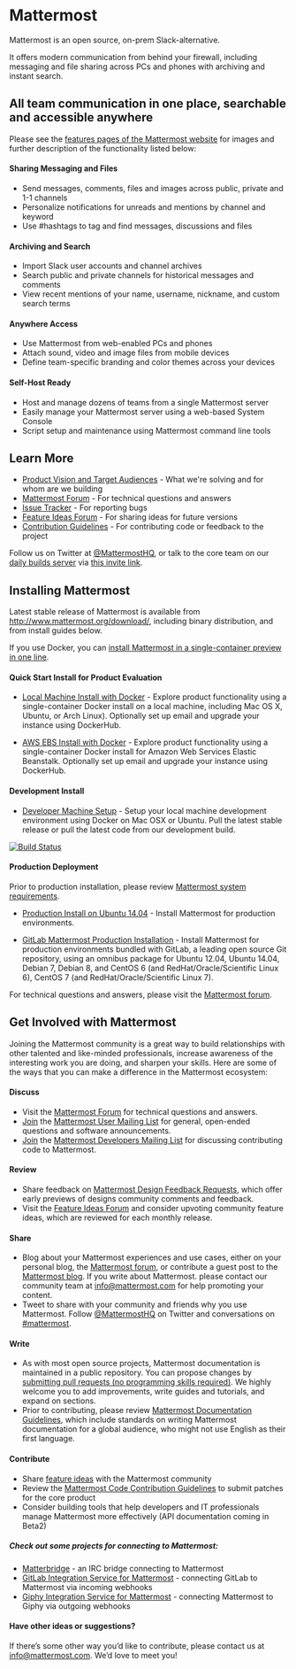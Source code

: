 # Mattermost

Mattermost is an open source, on-prem Slack-alternative. 

It offers modern communication from behind your firewall, including messaging and file sharing across PCs and phones with archiving and instant search.

## All team communication in one place, searchable and accessible anywhere

Please see the [features pages of the Mattermost website](http://www.mattermost.org/features/) for images and further description of the functionality listed below: 

#### Sharing Messaging and Files

- Send messages, comments, files and images across public, private and 1-1 channels
- Personalize notifications for unreads and mentions by channel and keyword
- Use #hashtags to tag and find messages, discussions and files

#### Archiving and Search 

- Import Slack user accounts and channel archives
- Search public and private channels for historical messages and comments 
- View recent mentions of your name, username, nickname, and custom search terms

#### Anywhere Access

- Use Mattermost from web-enabled PCs and phones
- Attach sound, video and image files from mobile devices 
- Define team-specific branding and color themes across your devices

#### Self-Host Ready

- Host and manage dozens of teams from a single Mattermost server 
- Easily manage your Mattermost server using a web-based System Console
- Script setup and maintenance using Mattermost command line tools 

## Learn More

- [Product Vision and Target Audiences](http://www.mattermost.org/vision/) - What we're solving and for whom are we building
- [Mattermost Forum](http://forum.mattermost.org/) - For technical questions and answers
- [Issue Tracker](http://www.mattermost.org/filing-issues/) - For reporting bugs
- [Feature Ideas Forum](http://www.mattermost.org/feature-requests/) - For sharing ideas for future versions 
- [Contribution Guidelines](http://www.mattermost.org/contribute-to-mattermost/) - For contributing code or feedback to the project

Follow us on Twitter at [@MattermostHQ](https://twitter.com/mattermosthq), or talk to the core team on our [daily builds server](https://pre-release.mattermost.com/core) via [this invite link](https://pre-release.mattermost.com/signup_user_complete/?id=rcgiyftm7jyrxnma1osd8zswby). 

## Installing Mattermost

Latest stable release of Mattermost is available from http://www.mattermost.org/download/, including binary distribution, and from install guides below. 

If you use Docker, you can [install Mattermost in a single-container preview in one line](https://github.com/mattermost/platform/blob/master/doc/install/Docker-Single-Container.md#one-line-docker-install). 

#### Quick Start Install for Product Evaluation 

- [Local Machine Install with Docker](http://docs.mattermost.org/install/Docker-Single-Container/index.html) - Explore product functionality using a single-container Docker install on a local machine, including Mac OS X, Ubuntu, or Arch Linux). Optionally set up email and upgrade your instance using DockerHub. 

- [AWS EBS Install with Docker](http://docs.mattermost.org/install/Amazon-Elastic-Beanstalk/index.html) - Explore product functionality using a single-container Docker install for Amazon Web Services Elastic Beanstalk. Optionally set up email and upgrade your instance using DockerHub. 

#### Development Install 

- [Developer Machine Setup](http://docs.mattermost.org/developer/Setup/index.html) - Setup your local machine development environment using Docker on Mac OSX or Ubuntu. Pull the latest stable release or pull the latest code from our development build. 

[![Build Status](https://travis-ci.org/mattermost/platform.svg?branch=master)](https://travis-ci.org/mattermost/platform)

#### Production Deployment

Prior to production installation, please review [Mattermost system requirements](http://docs.mattermost.org/install/Requirements/index.html). 

- [Production Install on Ubuntu 14.04](https://github.com/mattermost/platform/blob/release-1.0.0/doc/install/prod-ubuntu.md) - Install Mattermost for production environments. 

- [GitLab Mattermost Production Installation](https://gitlab.com/gitlab-org/gitlab-mattermost) - Install Mattermost for production environments bundled with GitLab, a leading open source Git repository, using an omnibus package for Ubuntu 12.04, Ubuntu 14.04, Debian 7, Debian 8, and CentOS 6 (and RedHat/Oracle/Scientific Linux 6), CentOS 7 (and RedHat/Oracle/Scientific Linux 7). 

For technical questions and answers, please visit the [Mattermost forum](http://forum.mattermost.org).

## Get Involved with Mattermost 

Joining the Mattermost community is a great way to build relationships with other talented and like-minded professionals, increase awareness of the interesting work you are doing, and sharpen your skills. Here are some of the ways that you can make a difference in the Mattermost ecosystem:

#### Discuss

- Visit the [Mattermost Forum](http://forum.mattermost.org/) for technical questions and answers. 
- [Join](https://groups.google.com/a/mattermost.com/forum/#!forum/general/join) the [Mattermost User Mailing List](https://groups.google.com/a/mattermost.com/forum/#!forum/general) for general, open-ended questions and software announcements. 
- [Join](https://groups.google.com/a/mattermost.com/forum/#!forum/developer/join) the [Mattermost Developers Mailing List](https://groups.google.com/a/mattermost.com/forum/#!forum/developer) for discussing contributing code to Mattermost. 

#### Review

- Share feedback on [Mattermost Design Feedback Requests](http://forum.mattermost.org/c/feature-ideas/specifications), which offer early previews of designs community comments and feedback. 
- Visit the [Feature Ideas Forum](http://mattermost.uservoice.com/forums/306457-general) and consider upvoting community feature ideas, which are reviewed for each monthly release.

#### Share

- Blog about your Mattermost experiences and use cases, either on your personal blog, the [Mattermost forum](http://forum.mattermost.org), or contribute a guest post to the [Mattermost blog](http://www.mattermost.org/category/blog/). If you write about Mattermost. please contact our community team at info@mattermost.com for help promoting your content.
- Tweet to share with your community and friends why you use Mattermost. Follow [@MattermostHQ](https://twitter.com/mattermosthq) on Twitter and conversations on [#mattermost](https://twitter.com/search?q=%23mattermost&src=typd).

#### Write

- As with most open source projects, Mattermost documentation is maintained in a public repository. You can propose changes by [submitting pull requests (no programming skills required)](http://forum.mattermost.org/t/help-improve-mattermost-documentation/194). We highly welcome you to add improvements, write guides and tutorials, and expand on sections. 
- Prior to contributing, please review [Mattermost Documentation Guidelines](http://www.mattermost.org/documentation-guidelines/), which include standards on writing Mattermost documentation for a global audience, who might not use English as their first language.

#### Contribute

- Share [feature ideas](http://www.mattermost.org/feature-requests/) with the Mattermost community
- Review the [Mattermost Code Contribution Guidelines](http://docs.mattermost.org/developer/Code-Contribution-Guidelines/index.html) to submit patches for the core product
- Consider building tools that help developers and IT professionals manage Mattermost more effectively (API documentation coming in Beta2)

##### Check out some projects for connecting to Mattermost: 

- [Matterbridge](https://github.com/42wim/matterbridge) - an IRC bridge connecting to Mattermost 
- [GitLab Integration Service for Mattermost](https://github.com/mattermost/mattermost-integration-gitlab) - connecting GitLab to Mattermost via incoming webhooks
- [Giphy Integration Service for Mattermost](https://github.com/mattermost/mattermost-integration-giphy) - connecting Mattermost to Giphy via outgoing webhooks

#### Have other ideas or suggestions?

If there’s some other way you’d like to contribute, please contact us at info@mattermost.com. We’d love to meet you!
